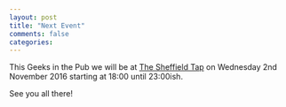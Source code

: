 ```yaml
---
layout: post
title: "Next Event"
comments: false
categories:
---
```

This Geeks in the Pub we will be at [The Sheffield Tap](http://www.sheffieldtap.com/) on Wednesday 2nd November 2016 starting at 18:00 until 23:00ish.

See you all there!